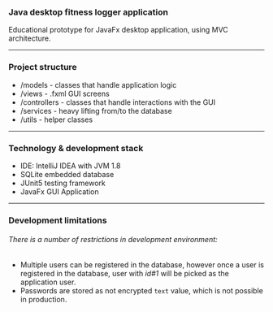 ### Java desktop fitness logger application

Educational prototype for JavaFx desktop application,
using MVC architecture.

---

### Project structure

* /models - classes that handle application logic
* /views - .fxml GUI screens
* /controllers - classes that handle interactions with the GUI
* /services - heavy lifting from/to the database
* /utils - helper classes


---

### Technology & development stack

* IDE: IntelliJ IDEA with JVM 1.8
* SQLite embedded database
* JUnit5 testing framework
* JavaFx GUI Application

--- 

### Development limitations
###### There is a number of restrictions in development environment:

* Multiple users can be registered in the database, however once a user is registered in the database, user with *id#1* will be picked as the application user.
* Passwords are stored as not encrypted `text` value, which is not possible in production. 


